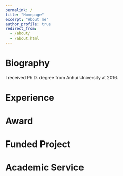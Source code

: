 ```yaml
---
permalink: /
title: "Homepage"
excerpt: "About me"
author_profile: true
redirect_from: 
  - /about/
  - /about.html
---
```


Biography
======
I received Ph.D. degree from Anhui University at 2016.

Experience
======

Award
======


Funded Project
======

Academic Service
======



